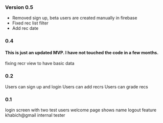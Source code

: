 ### Version 0.5
 - Removed sign up, beta users are created manually in firebase
 - Fixed rec list filter
 - Add rec date


### 0.4
#### This is just an updated MVP. I have not touched the code in a few months.
fixing recr view to have basic data


### 0.2
Users can sign up and login
Users can add recrs
Users can grade recs

### 0.1
login screen with two test users
welcome page shows name
logout feature
khabich@gmail internal tester
